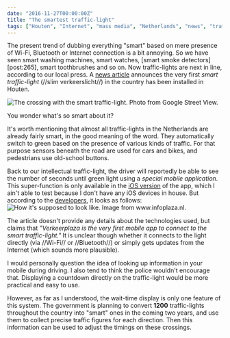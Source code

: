 ```yaml
---
date: "2016-11-27T00:00:00Z"
title: "The smartest traffic-light"
tags: ["Houten", "Internet", "mass media", "Netherlands", "news", "traffic-lights", "transport"]
---
```


The present trend of dubbing everything "smart" based on mere presence of Wi-Fi, Bluetooth or Internet connection is a bit annoying. So we have seen smart washing machines, smart watches, [smart smoke detectors][post:265], smart toothbrushes and so on. Now traffic-lights are next in line, according to our local press. A [news article](http://www.trefpunthouten.nl/nieuws/algemeen/46927/een-slim-stoplicht-voor-de-staart) announces the very first *smart traffic-light* (//slim verkeerslicht//) in the country has been installed in Houten.

<!--more-->

![](img:1.bp.blogspot.com/-fAmNTgh_Xvs/WDrCLjmjWBI/AAAAAAAAoVc/Fm3jK0UypYkNZxz_DOEYZJzdX81ACWOwwCPcB/s1600/slim-verkeerslicht-houten.picasaweb.jpg:a "The crossing with the smart traffic-light. Photo from Google Street View.")

You wonder what's so smart about it?

It's worth mentioning that almost all traffic-lights in the Netherlands are already fairly smart, in the good meaning of the word. They automatically switch to green based on the presence of various kinds of traffic. For that purpose sensors beneath the road are used for cars and bikes, and pedestrians use old-school buttons.

Back to our intellectual traffic-light, the driver will reportedly be able to see the number of seconds until green light using a *special mobile application*. This super-function is only available in the [iOS version](https://itunes.apple.com/nl/app/verkeerplaza-verkeersinformatie/id510339308) of the app, which I ain't able to test because I don't have any iOS devices in house. But according to the [developers](http://www.infoplaza.nl/archives/2420/), it looks as follows:
![](img:3.bp.blogspot.com/-egBDZPkVLgw/WDrFK8SbQMI/AAAAAAAAoVw/aePL_T1cvLo4mHVUq2YBMWP43l4VInrFwCPcB/s1600/verkeersplaza-app.picasaweb.jpg:a "How it's supposed to look like. Image from www.infoplaza.nl.")

The article doesn't provide any details about the technologies used, but claims that *"Verkeerplaza is the very first mobile app to connect to the smart traffic-light."* It is unclear though whether it connects to the light directly (via //Wi-Fi// or //Bluetooth//) or simply gets updates from the Internet (which sounds more plausible).

I would personally question the idea of looking up information in your mobile during driving. I also tend to think the police wouldn't encourage that. Displaying a countdown directly on the traffic-light would be more practical and easy to use.

However, as far as I understood, the wait-time display is only one feature of this system. The government is planning to convert **1200** traffic-lights throughout the country into "smart" ones in the coming two years, and use them to collect precise traffic figures for each direction. Then this information can be used to adjust the timings on these crossings.
